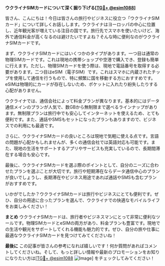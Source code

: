 **ウクライナSIMカードについて深く掘り下げる[[TG💪+ @esim1088](https://t.me/s/esim1088)]**

皆さん、こんにちは！今日は皆さんの旅行やビジネスに役立つ「ウクライナSIMカード」について詳しくお話しします。ウクライナはヨーロッパの中心に位置し、近年観光客が増えている注目の国です。旅行先でスマホを使いたいけど、海外で通信料金が高くなるのは避けたいですよね？そんな時に便利なのがウクライナSIMカードです。

まず、ウクライナSIMカードにはいくつかのタイプがあります。一つ目は通常の物理SIMカードです。これは現地の携帯ショップや空港で購入でき、登録も簡単に行えます。ただし、物理SIMカードを使う際は、現地で電話番号を取得する必要があります。二つ目はeSIM（電子SIM）です。これはスマホに内蔵されたチップを使用して通信を行うもので、特に頻繁に国を移動する方におすすめです。eSIMは物理的にカードが存在しないため、ポケットに入れたり紛失したりする心配がありません。

ウクライナでは、通信会社によって料金プランが異なります。基本的にはデータ通信メインのプランが人気で、数GBから無制限まで選べるラインナップがあります。無制限プランは旅行中でも安心してインターネットを使えるため、とても便利です。また、通話やSMSもセットになったプランもありますので、ビジネスでの利用にも最適です。

さらに、ウクライナSIMカードの良いところは現地で気軽に使える点です。言語の問題が心配かもしれませんが、多くの通信会社では英語対応も可能です。また、現地の生活をサポートするアプリやサービスも充実しているので、長期間滞在する場合も安心です。

最後に、ウクライナSIMカードを選ぶ際のポイントとして、自分のニーズに合わせたプランを選ぶことが大切です。旅行や短期滞在ならデータ通信中心のプランが良いでしょうし、長期滞在やビジネス用途であれば通話やSMSも含むプランがおすすめです。

いかがでしたか？ウクライナSIMカードは旅行やビジネスにとても便利です。ぜひ、自分の用途に合ったプランを選んで、ウクライナでの快適なモバイルライフをお楽しみください！

**まとめ**
ウクライナSIMカードは、旅行者やビジネスマンにとって非常に便利なツールです。物理SIMカードとeSIMの両方があり、料金プランも豊富です。現地での生活や観光をサポートしてくれる機能も魅力的です。ぜひ、自分の旅や仕事に最適なウクライナSIMカードを見つけてみてくださいね！

**最後に**
この記事が皆さんの参考になれば嬉しいです！何か質問があればコメントしてくださいね。そして、もっと詳しい情報や最新のプロモーションをお知りになりたい方は[[TG💪+ @esim1088](https://t.me/s/esim1088) ![Image](https://i.postimg.cc/Y0z9fWf4/image.png)] をチェックしてみてください！